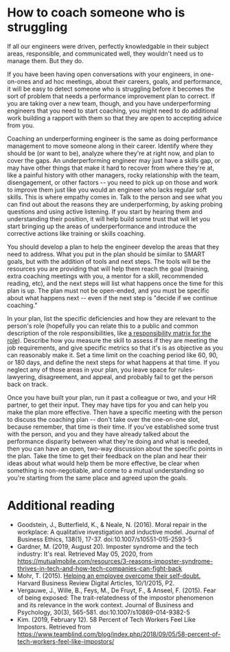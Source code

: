 # How to coach someone who is struggling

If all our engineers were driven, perfectly knowledgable in their subject areas, responsible, 
and communicated well, they wouldn't need us to manage them. But they do.

If you have been having open conversations with your engineers, in one-on-ones and ad hoc 
meetings, about their careers, goals, and performance, it will be easy to detect someone who
is struggling before it becomes the sort of problem that needs a performance improvement
plan to correct. If you are taking over a new team, though, and you have underperforming
engineers that you need to start coaching, you might need to do additional work building 
a rapport with them so that they are open to accepting advice from you.

Coaching an underperforming engineer is the same as doing performance management to move
someone along in their career. Identify where they should be (or want to be), analyze
where they're at right now, and plan to cover the gaps. An underperforming engineer may
just have a skills gap, or may have other things that make it hard to recover from where
they're at, like a painful history with other managers, rocky relationship with the team, 
disengagement, or other factors -- you need to pick up
on those and work to improve them just like you would an engineer who lacks regular
soft skills. This is where empathy comes in. Talk to the person and see what you can 
find out about the reasons they are underperforming, by asking probing questions and using 
active listening. If you start by hearing them and understanding their position, it will
help build some trust that will let you start bringing up the areas of underperformance
and introduce the corrective actions like training or skills coaching.

You should develop a plan to help the engineer develop the areas that they need to
address. What you put in the plan should be similar to SMART goals, but with the addition
of tools and next steps. The tools will be the resources you are providing that will
help them reach the goal (training, extra coaching meetings with you, a mentor for a
skill, recommended reading, etc), and the next steps will list what happens once the 
time for this plan is up. The plan must not be open-ended, and you must be specific
about what happens next -- even if the next step is "decide if we continue coaching."

In your plan, list the specific deficiencies and how they are relevant to
the person's role (hopefully you can relate this to a public and common description 
of the role responsibilities, like [a responsibility matrix for the role](create-career-development-paths.md)).
Describe how you measure the skill to assess if they are meeting the job requirements,
and give specific metrics so that it's is as objective as you can reasonably make it.
Set a time limit on the coaching period like 60, 90, or 180 days, and define the next
steps for what happens at that time. If you neglect any of those areas in your plan, 
you leave space for rules-lawyering, disagreement, and appeal, and probably fail to
get the person back on track.

Once you have built your plan, run it past a colleague or two, and your HR partner, to
get their input. They may have tips for you and can help you make the plan more effective.
Then have a specific meeting with the person to discuss the coaching plan -- don't take
over the one-on-one slot, because remember, that time is their time. If you've 
established some trust with the person, and you and they have already talked about the 
performance disparity between what they're doing and what is needed,
then you can have an open, two-way discussion about the specific points in the plan.
Take the time to get their feedback on the plan and hear their ideas about what would
help them be more effective, be clear when something is non-negotiable, and come to 
a mutual understanding so you're starting from the same place and agreed upon the goals.


# Additional reading
* Goodstein, J., Butterfield, K., & Neale, N. (2016). Moral repair in the workplace: A qualitative investigation and inductive model. Journal of Business Ethics, 138(1), 17-37. doi:10.1007/s10551-015-2593-5
* Gardner, M. (2019, August 20). Imposter syndrome and the tech industry: It's real. Retrieved May 05, 2020, from https://mutualmobile.com/resources/3-reasons-imposter-syndrome-thrives-in-tech-and-how-tech-companies-can-fight-back
* Mohr, T. (2015). [Helping an employee overcome their self-doubt.](https://hbr.org/2015/10/helping-an-employee-overcome-their-self-doubt) Harvard Business Review Digital Articles, 10/1/2015, P2.
* Vergauwe, J., Wille, B., Feys, M., De Fruyt, F., & Anseel, F. (2015). Fear of being exposed: The trait-relatedness of the impostor phenomenon and its relevance in the work context. Journal of Business and Psychology, 30(3), 565-581. doi:10.1007/s10869-014-9382-5
* Kim. (2019, February 12). 58 Percent of Tech Workers Feel Like Impostors. Retrieved from https://www.teamblind.com/blog/index.php/2018/09/05/58-percent-of-tech-workers-feel-like-impostors/
